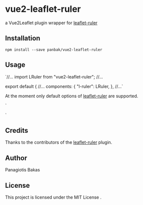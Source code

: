 # vue2-leaflet-ruler
a Vue2Leaflet plugin wrapper for [leaflet-ruler](https://github.com/gokertanrisever/leaflet-ruler)

## Installation

`npm install --save panbak/vue2-leaflet-ruler`

## Usage


`//...
import LRuler from "vue2-leaflet-ruler";
//...

export default {
  //...
  components: {
    "l-ruler": LRuler,
  },
  //...`

At the moment only default options of [leaflet-ruler](https://github.com/gokertanrisever/leaflet-ruler) are supported.

`<l-map>
  <!-- other components -->
  <l-ruler />
</l-map>`

## Credits

Thanks to the contributors of the [leaflet-ruler](https://github.com/gokertanrisever/leaflet-ruler) plugin.

## Author

Panagiotis Bakas

## License

This project is licensed under the MIT License .
